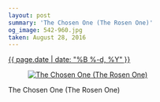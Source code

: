 ```yaml
---
layout: post
summary: 'The Chosen One (The Rosen One)'
og_image: 542-960.jpg
taken: August 28, 2016
---
```


<div class="post">
 <time>
  <a href="/542">
   {{ page.date | date: "%B %-d, %Y" }}
  </a>
 </time>
 <a href="/542">
  <figure data-taken="8/28/2016">
   <img alt="The Chosen One (The Rosen One)" sizes="(min-width: 700px) 50vw, calc(100vw - 2rem)" src="{{ site.assets_url }}/542-480.jpg" srcset="{{ site.assets_url }}/542-240.jpg 240w, {{ site.assets_url }}/542-480.jpg 480w, {{ site.assets_url }}/542-720.jpg 720w, {{ site.assets_url }}/542-960.jpg 960w"/>
  </figure>
 </a>
 <span>
  The Chosen One (The Rosen One)
 </span>
</div>
